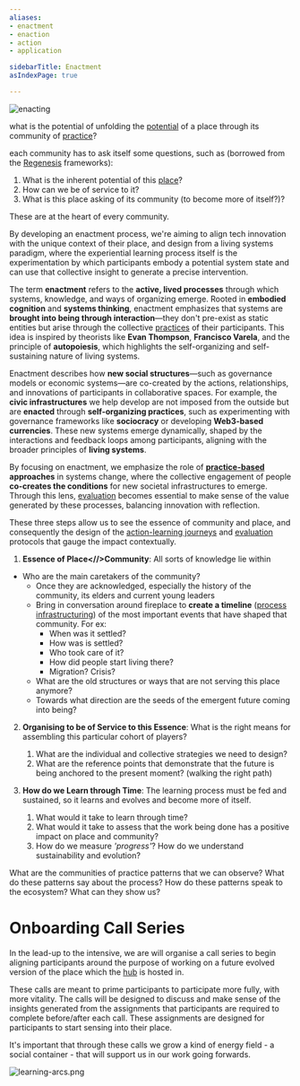 ```yaml
---
aliases:
- enactment
- enaction
- action
- application

sidebarTitle: Enactment
asIndexPage: true

---
```


![enacting](/enacting.png)

what is the potential of unfolding the [potential](potential) of a place through its community of [practice](/glossary/Practice.md)?

each community has to ask itself some questions, such as (borrowed from the [Regenesis](/collaborators/communities%20of%20practice/Regenesis.md) frameworks):

1. What is the inherent potential of this [place](/glossary/Place.md)?
2. How can we be of service to it?
3. What is this place asking of its community (to become more of itself?)?

These are at the heart of every community.

By developing an enactment process, we're aiming to align tech innovation with the unique context of their place, and design from a living systems paradigm, where the experiential learning process itself is the experimentation by which participants embody a potential system state and can use that collective insight to generate a precise intervention. 

The term **enactment** refers to the **active, lived processes** through which systems, knowledge, and ways of organizing emerge. Rooted in **embodied cognition** and **systems thinking**, enactment emphasizes that systems are **brought into being through interaction**—they don't pre-exist as static entities but arise through the collective [practices](practices) of their participants. This idea is inspired by theorists like **Evan Thompson**, **Francisco Varela**, and the principle of **autopoiesis**, which highlights the self-organizing and self-sustaining nature of living systems.

Enactment describes how **new social structures**—such as governance models or economic systems—are co-created by the actions, relationships, and innovations of participants in collaborative spaces. For example, the **civic infrastructures** we help develop are not imposed from the outside but are **enacted** through **self-organizing practices**, such as experimenting with governance frameworks like **sociocracy** or developing **Web3-based currencies**. These new systems emerge dynamically, shaped by the interactions and feedback loops among participants, aligning with the broader principles of **living systems**.

By focusing on enactment, we emphasize the role of **[practice-based](practice-based) approaches** in systems change, where the collective engagement of people **co-creates the conditions** for new societal infrastructures to emerge. Through this lens, [evaluation](evaluation) becomes essential to make sense of the value generated by these processes, balancing innovation with reflection.

These three steps allow us to see the essence of community and place, and consequently the design of the [action-learning journeys](/patterns/action-learning%20journeys.md) and [evaluation](evaluation) protocols that gauge the impact contextually.

1. **Essence of Place<//>Community**: All sorts of knowledge lie within
- Who are the main caretakers of the community?
	- Once they are acknowledged, especially the history of the community, its elders and current young leaders
	- Bring in conversation around fireplace to **create a timeline** ([process infrastructuring]()) of the most important events that have shaped that community. For ex:
		- When was it settled?
		- How was is settled?
		- Who took care of it?
		- How did people start living there?
		- Migration? Crisis?
	- What are the old structures or ways that are not serving this place anymore? 
	- Towards what direction are the seeds of the emergent future coming into being?
 
2. **Organising to be of Service to this Essence**: What is the right means for assembling this particular cohort of players?
	1. What are the individual and collective strategies we need to design?
	2. What are the reference points that demonstrate that the future is being anchored to the present moment? (walking the right path)
	   
3. **How do we Learn through Time**: The learning process must be fed and sustained, so it learns and evolves and become more of itself.
	1. What would it take to learn through time?
	2. What would it take to assess that the work being done has a positive impact on place and community?
	3. How do we measure *'progress'*? How do we understand sustainability and evolution?

What are the communities of practice patterns that we can observe? 
What do these patterns say about the process?
How do these patterns speak to the ecosystem? What can they show us?

# Onboarding Call Series
In the lead-up to the intensive, we are will organise a call series to begin aligning participants around the purpose of working on a future evolved version of the place which the [hub](hub) is hosted in. 

These calls are meant to prime participants to participate more fully, with more vitality. The calls will be designed to discuss and make sense of the insights generated from the assignments that participants are required to complete before/after each call. These assignments are designed for participants to start sensing into their place.

It's important that through these calls we grow a kind of energy field - a social container - that will support us in our work going forwards. 

![learning-arcs.png](/learning-arcs.png)